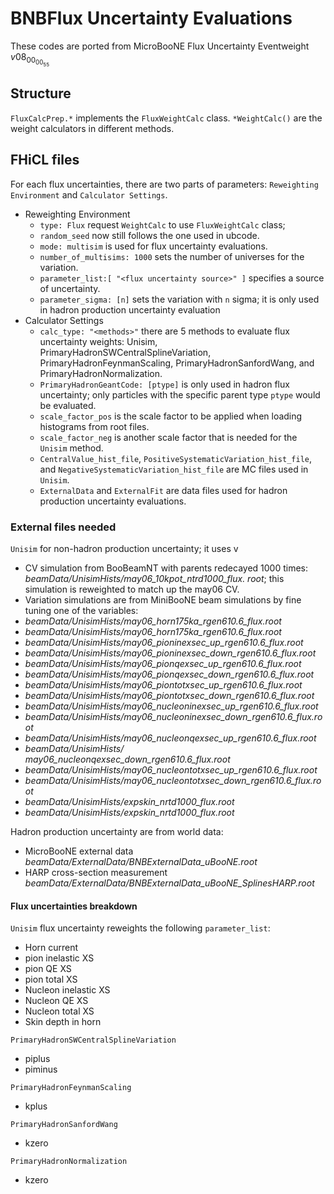 # BNBFlux Uncertainty Evaluations

These codes are ported from MicroBooNE Flux Uncertainty Eventweight $v08_00_00_55$


## Structure
`FluxCalcPrep.*` implements the `FluxWeightCalc` class. `*WeightCalc()` are the weight calculators in different methods.

## FHiCL files
For each flux uncertainties, there are two parts of parameters: `Reweighting Environment` and `Calculator Settings`.

- Reweighting Environment
	- `type: Flux` request `WeightCalc` to use `FluxWeightCalc` class;
	- `random_seed` now still follows the one used in ubcode.
	- `mode: multisim` is used for flux uncertainty evaluations.
	- `number_of_multisims: 1000` sets the number of universes for the variation.
	- `parameter_list:[ "<flux uncertainty source>" ]` specifies a source of uncertainty.
	- `parameter_sigma: [n]` sets the variation with `n` sigma; it is only used in hadron production uncertainty evaluation
- Calculator Settings
	- `calc_type: "<methods>"` there are 5 methods to evaluate flux uncertainty weights: 
	Unisim, PrimaryHadronSWCentralSplineVariation, PrimaryHadronFeynmanScaling, 
	PrimaryHadronSanfordWang, and PrimaryHadronNormalization.
	- `PrimaryHadronGeantCode: [ptype]` is only used in hadron flux uncertainty;
	only particles with the specific parent type `ptype` would be evaluated.
	- `scale_factor_pos` is the scale factor to be applied when loading histograms from root files.
	- `scale_factor_neg` is another scale factor that is needed for the `Unisim` method.
	- `CentralValue_hist_file`, `PositiveSystematicVariation_hist_file`, and `NegativeSystematicVariation_hist_file` are MC files used in `Unisim`.
	- `ExternalData` and `ExternalFit` are data files used for hadron production uncertainty evaluations.

### External files needed
`Unisim` for non-hadron production uncertainty; it uses 
v
- CV simulation from BooBeamNT with parents redecayed 1000 times: *beamData/UnisimHists/may06_10kpot_ntrd1000_flux. root*; this simulation is reweighted to match up the may06 CV.
- Variation simulations are from MiniBooNE beam simulations by fine tuning one of the variables:
 - *beamData/UnisimHists/may06_horn175ka_rgen610.6_flux.root*	
 - *beamData/UnisimHists/may06_horn175ka_rgen610.6_flux.root*
 - *beamData/UnisimHists/may06_pioninexsec_up_rgen610.6_flux.root*	
 - *beamData/UnisimHists/may06_pioninexsec_down_rgen610.6_flux.root*
 - *beamData/UnisimHists/may06_pionqexsec_up_rgen610.6_flux.root*	
 - *beamData/UnisimHists/may06_pionqexsec_down_rgen610.6_flux.root*
 - *beamData/UnisimHists/may06_piontotxsec_up_rgen610.6_flux.root*	
 - *beamData/UnisimHists/may06_piontotxsec_down_rgen610.6_flux.root*
 - *beamData/UnisimHists/may06_nucleoninexsec_up_rgen610.6_flux.root*	
 - *beamData/UnisimHists/may06_nucleoninexsec_down_rgen610.6_flux.root*
 - *beamData/UnisimHists/may06_nucleonqexsec_up_rgen610.6_flux.root*	
 - *beamData/UnisimHists/ may06_nucleonqexsec_down_rgen610.6_flux.root*
 - *beamData/UnisimHists/may06_nucleontotxsec_up_rgen610.6_flux.root*	
 - *beamData/UnisimHists/may06_nucleontotxsec_down_rgen610.6_flux.root*
 - *beamData/UnisimHists/expskin_nrtd1000_flux.root*
 - *beamData/UnisimHists/expskin_nrtd1000_flux.root*

Hadron production uncertainty are from world data:
- MicroBooNE external data *beamData/ExternalData/BNBExternalData_uBooNE.root*
- HARP cross-section measurement *beamData/ExternalData/BNBExternalData_uBooNE_SplinesHARP.root*

#### Flux uncertainties breakdown
`Unisim` flux uncertainty reweights the following `parameter_list`:
- Horn current
- pion inelastic XS
- pion QE XS
- pion total XS
- Nucleon inelastic XS
- Nucleon QE XS
- Nucleon total XS
- Skin depth in horn

`PrimaryHadronSWCentralSplineVariation`
- piplus 
- piminus

`PrimaryHadronFeynmanScaling`
- kplus

`PrimaryHadronSanfordWang`  
- kzero

`PrimaryHadronNormalization`
- kzero
